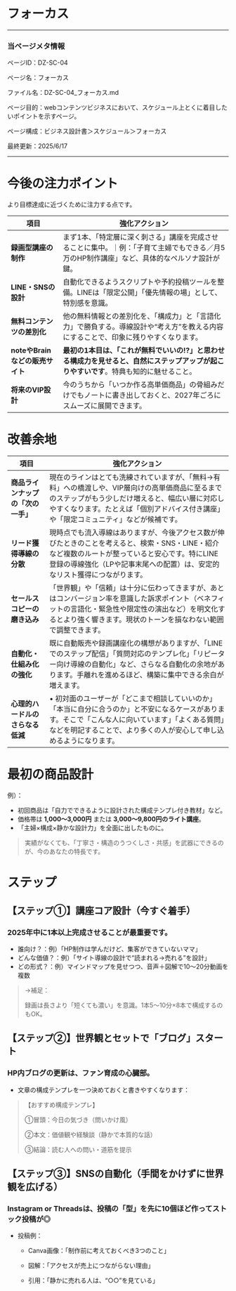 # フォーカス

---

### 当ページメタ情報

ページID：DZ-SC-04

ページ名：フォーカス

ファイル名：DZ-SC-04_フォーカス.md

ページ目的：webコンテンツビジネスにおいて、スケジュール上とくに着目したいポイントを示すページ。

ページ構成：ビジネス設計書＞スケジュール＞フォーカス

最終更新：2025/6/17

---

# 今後の注力ポイント

より目標達成に近づくために注力する点です。

| **項目** | **強化アクション** |
| --- | --- |
| **録画型講座の制作** | まず1本、「特定層に深く刺さる」講座を完成させることに集中。｜例：「子育て主婦でもできる／月5万のHP制作講座」など、具体的なペルソナ設計が鍵。 |
| **LINE・SNSの設計** | 自動化できるようスクリプトや予約投稿ツールを整備。LINEは「限定公開」「優先情報の場」として、特別感を意識。 |
| **無料コンテンツの差別化** | 他の無料情報との差別化を、「構成力」と「言語化力」で勝負する。導線設計や“考え方”を教える内容にすることで、印象に残りやすくなります。 |
| **noteやBrainなどの販売サイト** | **最初の1本目は、「これが無料でいいの!?」と思わせる構成力を見せると、自然にステップアップが起こりやすいです**。特典も知的に魅せること。 |
| **将来のVIP設計** | 今のうちから「いつか作る高単価商品」の骨組みだけでもノートに書き出しておくと、2027年ごろにスムーズに展開できます。 |

# 改善余地

| **項目** | **強化アクション** |
| --- | --- |
| **商品ラインナップの「次の一手」** | 現在のラインはとても洗練されていますが、「無料→有料」への橋渡しや、VIP層向けの高単価商品に至るまでのステップがもう少しだけ増えると、幅広い層に対応しやすくなります。たとえば「個別アドバイス付き講座」や「限定コミュニティ」などが候補です。 |
| **リード獲得導線の分散** | 現時点でも流入導線はありますが、今後アクセス数が伸びたときのことを考えると、検索・SNS・LINE・紹介など複数のルートが整っていると安心です。特にLINE登録の導線強化（LPや記事末尾への配置）は、安定的なリスト獲得につながります。 |
| **セールスコピーの磨き込み** | 「世界観」や「信頼」は十分に伝わってきますが、あとはコンバージョン率を意識した訴求ポイント（ベネフィットの言語化・緊急性や限定性の演出など）を明文化するとより強く響きます。現状のトーンを損なわない範囲で調整できます。 |
| **自動化・仕組み化の強化** | 既に自動販売や録画講座化の構想がありますが、「LINEでのステップ配信」「質問対応のテンプレ化」「リピーター向け導線の自動化」など、さらなる自動化の余地があります。手離れを進めるほど、構築に集中できる余白が増えます。 |
| **心理的ハードルのさらなる低減** | • 初対面のユーザーが「どこまで相談していいのか」「本当に自分に合うのか」と不安になるケースがあります。そこで「こんな人に向いています」「よくある質問」などを明記することで、より多くの人が安心して申し込めるようになります。 |

# 最初の商品設計

例）：

- 初回商品は「自力でできるように設計された構成テンプレ付き教材」など。
- 価格帯は **1,000〜3,000円** または **3,000〜9,800円のライト講座**。
- 「主婦×構成×静かな設計力」を全面に出したものに。

> 実績がなくても、「丁寧さ・構造のうつくしさ・共感」を武器にできるのが、今のあなたの特長です。
> 

# ステップ

## 【ステップ①】講座コア設計（今すぐ着手）

### 2025年中に1本以上完成させることが最重要です。

- 誰向け？：例）「HP制作は学んだけど、集客ができていないママ」
- どんな価値？：例）「サイト導線の設計で“読まれる→売れる”を設計」
- どの形式？：例）マインドマップを見せつつ、音声＋図解で10～20分動画を複数

> →補足：
> 
> 
> 録画は長さより「短くても濃い」を意識。1本5～10分×8本で構成するのもOK。
> 

## 【ステップ②】世界観とセットで「ブログ」スタート

### HP内ブログの更新は、ファン育成の心臓部。

- 文章の構成テンプレを一つ決めておくと書きやすくなります：

> 【おすすめ構成テンプレ】
> 
> 
> ①冒頭：今日の気づき（問いかけ風）
> 
> ②本文：価値観や経験談（静かで本質的な話）
> 
> ③結論：読む人への問い・道筋を提示
> 

## 【ステップ③】SNSの自動化（手間をかけずに世界観を広げる）

### Instagram or Threadsは、投稿の「型」を先に10個ほど作ってストック投稿が◎

- 投稿例：
    
    - Canva画像：「制作前に考えておくべき3つのこと」
    
    - 図解：「アクセスが売上につながらない理由」
    
    - 引用：「静かに売れる人は、“○○”を見ている」